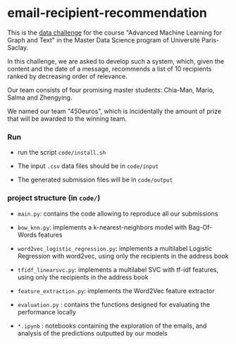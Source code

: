 # email-recipient-recommendation
This is the <a href="https://inclass.kaggle.com/c/master-data-science-mva-data-competition-2017">data challenge</a> for the course "Advanced Machine Learning for Graph and Text" in the Master Data Science program of Université Paris-Saclay.

In this challenge, we are asked to develop such a system, which, given the content and the date of a message, recommends a list of 10 recipients ranked by decreasing order of relevance.

Our team consists of four promising master students: Chia-Man, Mario, Salma and Zhengying.

We named our team "450euros", which is incidentally the amount of prize that will be awarded to the winning team.


### Run 

- run the script `code/install.sh`

- The input `.csv` data files should be in `code/input`

- The generated submission files will be in `code/output`


### project structure (in `code/`)

- `main.py`: contains the code allowing to reproduce all our submissions 

- `bow_knn.py`: implements a k-nearest-neighbors model with Bag-Of-Words features

- `word2vec_logistic_regression.py`: implements a multilabel Logistic Regression with word2vec, using only the recipients in the address book

- `tfidf_linearsvc.py`: implements a multilabel SVC with tf-idf features, using only the recipients in the address book

- `feature_extraction.py`: implements the Word2Vec feature extractor

- `evaluation.py` : contains the functions designed for evaluating the performance locally

- `*.ipynb` : notebooks containing the exploration of the emails, and analysis of the predictions outputted by our models

